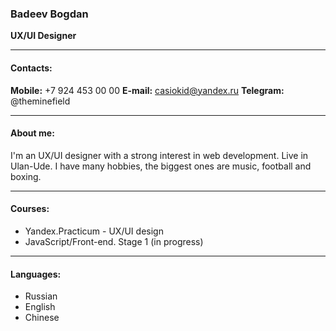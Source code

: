 ### Badeev Bogdan
__UX/UI Designer__
___
#### Contacts:
 __Mobile:__ +7 924 453 00 00
 __E-mail:__ casiokid@yandex.ru
 __Telegram:__ @theminefield
___
#### About me:
I'm an UX/UI designer with a strong interest in web development. 
Live in Ulan-Ude. I have many hobbies, the biggest ones are music, football and boxing.
___
#### Courses:
- Yandex.Practicum - UX/UI design
- JavaScript/Front-end. Stage 1 (in progress)
___
#### Languages:
- Russian
- English
- Chinese